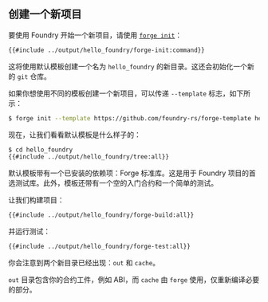 ## 创建一个新项目

要使用 Foundry 开始一个新项目，请使用 [`forge init`](../reference/forge/forge-init.md)：

```sh
{{#include ../output/hello_foundry/forge-init:command}}
```

这将使用默认模板创建一个名为 `hello_foundry` 的新目录。这还会初始化一个新的 `git` 仓库。

如果你想使用不同的模板创建一个新项目，可以传递 `--template` 标志，如下所示：

```sh
$ forge init --template https://github.com/foundry-rs/forge-template hello_template
```

现在，让我们看看默认模板是什么样子的：

```sh
$ cd hello_foundry
{{#include ../output/hello_foundry/tree:all}}
```

默认模板带有一个已安装的依赖项：Forge 标准库。这是用于 Foundry 项目的首选测试库。此外，模板还带有一个空的入门合约和一个简单的测试。

让我们构建项目：

```sh
{{#include ../output/hello_foundry/forge-build:all}}
```

并运行测试：

```sh
{{#include ../output/hello_foundry/forge-test:all}}
```

你会注意到两个新目录已经出现：`out` 和 `cache`。

`out` 目录包含你的合约工件，例如 ABI，而 `cache` 由 `forge` 使用，仅重新编译必要的部分。